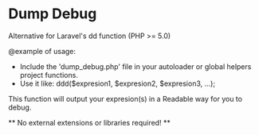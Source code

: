 # Dump Debug
Alternative for Laravel's dd function (PHP >= 5.0)

@example of usage:

- Include the 'dump_debug.php' file in your autoloader or global helpers project functions.
- Use it like: ddd($expresion1, $expresion2, $expresion3, ...);

This function will output your expresion(s) in a Readable way for you to debug.

** No external extensions or libraries required! **
